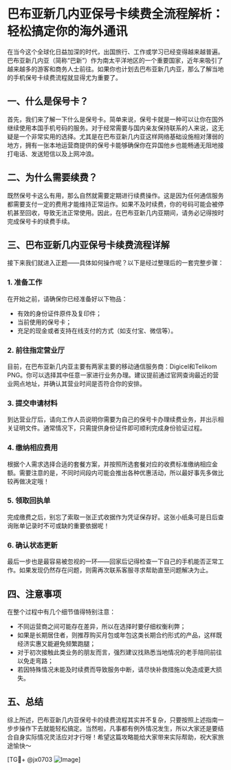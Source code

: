 # 巴布亚新几内亚保号卡续费全流程解析：轻松搞定你的海外通讯

在当今这个全球化日益加深的时代，出国旅行、工作或学习已经变得越来越普遍。巴布亚新几内亚（简称“巴新”）作为南太平洋地区的一个重要国家，近年来吸引了越来越多的游客和商务人士前往。如果你也计划去巴布亚新几内亚，那么了解当地的手机保号卡续费流程就显得尤为重要了。

## 一、什么是保号卡？

首先，我们来了解一下什么是保号卡。简单来说，保号卡就是一种可以让你在国外继续使用本国手机号码的服务。对于经常需要与国内亲友保持联系的人来说，这无疑是一个非常实用的选择。尤其是在巴布亚新几内亚这样网络基础设施相对薄弱的地方，拥有一张本地运营商提供的保号卡能够确保你在异国他乡也能畅通无阻地接打电话、发送短信以及上网冲浪。

## 二、为什么需要续费？

既然保号卡这么有用，那么自然就需要定期进行续费操作。这是因为任何通信服务都需要支付一定的费用才能维持正常运作。如果不及时续费，你的号码可能会被停机甚至回收，导致无法正常使用。因此，在巴布亚新几内亚期间，请务必记得按时完成保号卡的续费手续。

## 三、巴布亚新几内亚保号卡续费流程详解

接下来我们就进入正题——具体如何操作呢？以下是经过整理后的一套完整步骤：

### 1. 准备工作
在开始之前，请确保你已经准备好以下物品：
- 有效的身份证件原件及复印件；
- 当前使用的保号卡；
- 充足的现金或者支持在线支付的方式（如支付宝、微信等）。

### 2. 前往指定营业厅
目前，在巴布亚新几内亚主要有两家主要的移动通信服务商：Digicel和Telikom PNG。你可以选择其中任意一家进行业务办理。建议提前通过官网查询最近的营业网点地址，并确认其营业时间是否符合你的安排。

### 3. 提交申请材料
到达营业厅后，请向工作人员说明你需要为自己的保号卡办理续费业务，并出示相关证明文件。通常情况下，只需提供身份证件即可顺利完成身份验证过程。

### 4. 缴纳相应费用
根据个人需求选择合适的套餐方案，并按照所选套餐对应的收费标准缴纳相应金额。需要注意的是，不同时间段内可能会推出各种优惠活动，所以最好事先多做比较再做决定哦！

### 5. 领取回执单
完成缴费之后，别忘了索取一张正式收据作为凭证保存好。这张小纸条可是日后查询账单记录时不可或缺的重要依据呢！

### 6. 确认状态更新
最后一步也是最容易被忽视的一环——回家后记得检查一下自己的手机能否正常工作。如果发现仍然存在问题，则需再次联系客服寻求帮助直至问题解决为止。

## 四、注意事项

在整个过程中有几个细节值得特别注意：
- 不同运营商之间可能存在差异，所以在选择时要仔细权衡利弊；
- 如果是长期居住者，则推荐购买月包或年包这类长期合约形式的产品，这样既经济实惠又能避免频繁跑腿；
- 对于初次接触此类业务的朋友而言，强烈建议找熟悉当地情况的老手陪同前往以免走弯路；
- 若因特殊情况未能及时续费而导致服务中断，请尽快补救措施以免造成更大损失。

## 五、总结

综上所述，巴布亚新几内亚保号卡的续费流程其实并不复杂，只要按照上述指南一步步操作下去就能轻松搞定。当然啦，凡事都有例外情况发生，所以大家还是要结合自身实际情况灵活应对才行呀！希望这篇攻略能给大家带来实际帮助，祝大家旅途愉快～

[TG💪+ @jx0703 ![Image](https://github.com/user-attachments/assets/dbca1d08-cadb-493c-b0ec-ad6f7a83f270)]